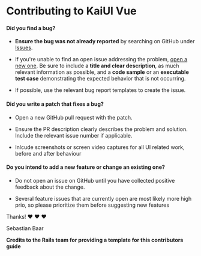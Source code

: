 # Contributing to KaiUI Vue

#### **Did you find a bug?**

* **Ensure the bug was not already reported** by searching on GitHub under [Issues](https://github.com/sebastianbaar/vue-kaiui/issues).

* If you're unable to find an open issue addressing the problem, [open a new one](https://github.com/sebastianbaar/vue-kaiui/issues/new). Be sure to include a **title and clear description**, as much relevant information as possible, and a **code sample** or an **executable test case** demonstrating the expected behavior that is not occurring.

* If possible, use the relevant bug report templates to create the issue.

#### **Did you write a patch that fixes a bug?**

* Open a new GitHub pull request with the patch.

* Ensure the PR description clearly describes the problem and solution. Include the relevant issue number if applicable.

* Inlcude screenshots or screen video captures for all UI related work, before and after behaviour

#### **Do you intend to add a new feature or change an existing one?**

* Do not open an issue on GitHub until you have collected positive feedback about the change.

* Several feature issues that are currently open are most likely more high prio, so please prioritize them before suggesting new features

Thanks! :heart: :heart: :heart:

Sebastian Baar

__Credits to the Rails team for providing a template for this contributors guide__
